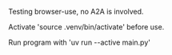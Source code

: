 Testing browser-use, no A2A is involved.

Activate 'source .venv/bin/activate' before use.

Run program with 'uv run --active main.py'